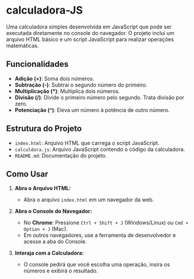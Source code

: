 # calculadora-JS
Uma calculadora simples desenvolvida em JavaScript que pode ser executada diretamente no console do navegador. O projeto inclui um arquivo HTML básico e um script JavaScript para realizar operações matemáticas.

## Funcionalidades

- **Adição (+)**: Soma dois números.
- **Subtração (-)**: Subtrai o segundo número do primeiro.
- **Multiplicação (*)**: Multiplica dois números.
- **Divisão (/)**: Divide o primeiro número pelo segundo. Trata divisão por zero.
- **Potenciação (^)**: Eleva um número à potência de outro número.

## Estrutura do Projeto

- `index.html`: Arquivo HTML que carrega o script JavaScript.
- `calculdora.js`: Arquivo JavaScript contendo o código da calculadora.
- `README.md`: Documentação do projeto.

## Como Usar

1. **Abra o Arquivo HTML:**
   - Abra o arquivo `index.html` em um navegador da web.

2. **Abra o Console do Navegador:**
   - No **Chrome**: Pressione `Ctrl + Shift + J` (Windows/Linux) ou `Cmd + Option + J` (Mac).
   - Em outros navegadores, use a ferramenta de desenvolvedor e acesse a aba do Console.

3. **Interaja com a Calculadora:**
   - O console pedirá que você escolha uma operação, insira os números e exibirá o resultado.
